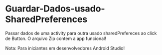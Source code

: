 # Guardar-Dados-usado-SharedPreferences

Passar dados de uma activity para outra usado sharedPrefereces ao click de Button.
O arquivo Zip contem a app funcional!

Nota: Para iniciantes em desenvolvedores  Android Studio!

